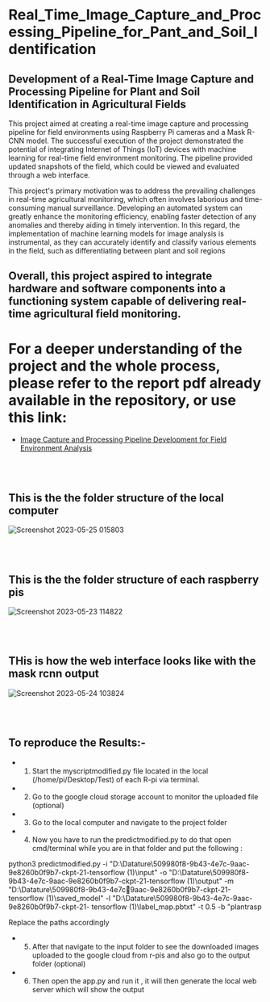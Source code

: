 # Real_Time_Image_Capture_and_Processing_Pipeline_for_Pant_and_Soil_Identification
## Development of a Real-Time Image Capture and Processing Pipeline for Plant  and Soil Identification in Agricultural Fields

<p style="font-size:14px;">
This project aimed at creating a real-time image capture and processing pipeline for field 
environments using Raspberry Pi cameras and a Mask R-CNN model. The successful 
execution of the project demonstrated the potential of integrating Internet of Things (IoT) 
devices with machine learning for real-time field environment monitoring. The pipeline 
provided updated snapshots of the field, which could be viewed and evaluated through a 
web interface.
</p>

<p style="font-size:14px;">
 This project's primary motivation was to address the prevailing challenges in real-time 
agricultural monitoring, which often involves laborious and time-consuming manual 
surveillance. Developing an automated system can greatly enhance the monitoring 
efficiency, enabling faster detection of any anomalies and thereby aiding in timely 
intervention. In this regard, the implementation of machine learning models for image 
analysis is instrumental, as they can accurately identify and classify various elements in the 
field, such as differentiating between plant and soil regions
</p>

## Overall, this project aspired to integrate hardware and software components into a functioning system capable of delivering real-time agricultural field monitoring.

# For a deeper understanding of the project and the whole process, please refer to the report pdf already available in the repository, or use this link:
- [Image Capture and Processing Pipeline Development for Field Environment Analysis](https://github.com/SuvrojyotiPaul/Real_Time_Image_Capture_and_Processing_Pipeline_for_Pant_and_Soil_Identification/blob/main/Image%20Capture%20and%20Processing%20Pipeline%20Development%20for%20Field%20Environment%20Analysis.pdf)

 <br><br>

## This is the the folder structure of the local computer
![Screenshot 2023-05-25 015803](https://github.com/SuvrojyotiPaul/Real_Time_Image_Capture_and_Processing_Pipeline_for_Pant_and_Soil_Identification/assets/122437351/c9347563-0cb8-4743-af70-a4d877c7ae57)

<br><br>

## This is the the folder structure of each raspberry pis
![Screenshot 2023-05-23 114822](https://github.com/SuvrojyotiPaul/Real_Time_Image_Capture_and_Processing_Pipeline_for_Pant_and_Soil_Identification/assets/122437351/e5b3f761-644e-4974-89de-54d565ef98a6)

<br><br>

## THis is how the web interface looks like with the mask rcnn output
![Screenshot 2023-05-24 103824](https://github.com/SuvrojyotiPaul/Real_Time_Image_Capture_and_Processing_Pipeline_for_Pant_and_Soil_Identification/assets/122437351/00db63b2-8186-4208-99b2-a2a57c134bc6)

<br><br>

## To reproduce the Results:-
- 1) Start the myscriptmodified.py file located in the local (/home/pi/Desktop/Test) of each R-pi via terminal.
- 2) Go to the google cloud storage account to monitor the uploaded file (optional)
- 3) Go to the local computer and navigate to the project folder
- 4) Now you have to run the predictmodified.py to do that open cmd/terminal while you are in that folder and put the following :
  
python3 predictmodified.py -i "D:\Datature\509980f8-9b43-4e7c-9aac-9e8260b0f9b7-ckpt-21-tensorflow (1)\input" -o 
"D:\Datature\509980f8-9b43-4e7c-9aac-9e8260b0f9b7-ckpt-21-tensorflow (1)\output" -m "D:\Datature\509980f8-9b43-4e7c9aac-9e8260b0f9b7-ckpt-21-tensorflow (1)\saved_model" -l "D:\Datature\509980f8-9b43-4e7c-9aac-9e8260b0f9b7-ckpt-21-
tensorflow (1)\label_map.pbtxt" -t 0.5 -b "plantrasp

Replace the paths accordingly

- 5) After that navigate to the input folder to see the downloaded images uploaded to the google cloud from r-pis and also go to the output folder (optional)
- 6) Then open the app.py and run it , it will then generate the local web server which will show the output
